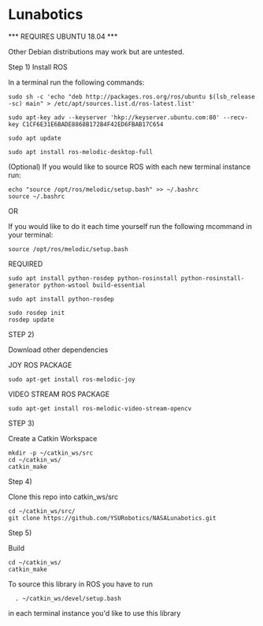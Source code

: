 # Lunabotics

*** REQUIRES UBUNTU 18.04 ***

Other Debian distributions may work but are untested.


Step 1) Install ROS
 
 In a terminal run the following commands:
  
    sudo sh -c 'echo "deb http://packages.ros.org/ros/ubuntu $(lsb_release -sc) main" > /etc/apt/sources.list.d/ros-latest.list'
  
    sudo apt-key adv --keyserver 'hkp://keyserver.ubuntu.com:80' --recv-key C1CF6E31E6BADE8868B172B4F42ED6FBAB17C654
  
    sudo apt update 
  
    sudo apt install ros-melodic-desktop-full
  
   (Optional) If you would like to source ROS with each new terminal instance run:

    echo "source /opt/ros/melodic/setup.bash" >> ~/.bashrc
    source ~/.bashrc

   OR 

   If you would like to do it each time yourself run the following mcommand in your terminal:

    source /opt/ros/melodic/setup.bash
    
   REQUIRED 
   
    sudo apt install python-rosdep python-rosinstall python-rosinstall-generator python-wstool build-essential
   
    sudo apt install python-rosdep
   
    sudo rosdep init
    rosdep update
    
  STEP 2)
  
  Download other dependencies
  
  JOY ROS PACKAGE
  
    sudo apt-get install ros-melodic-joy
    
  VIDEO STREAM ROS PACKAGE
  
    sudo apt-get install ros-melodic-video-stream-opencv
    
  STEP 3)
  
  Create a Catkin Workspace
  
  
    mkdir -p ~/catkin_ws/src
    cd ~/catkin_ws/
    catkin_make
   
   
  Step 4) 
  
  Clone this repo into catkin_ws/src
  
    cd ~/catkin_ws/src/
    git clone https://github.com/YSURobotics/NASALunabotics.git
  
  Step 5)
  
  Build 
  
    cd ~/catkin_ws/
    catkin_make

 
 
 To source this library in ROS you have to run 
 
      . ~/catkin_ws/devel/setup.bash 
      
 in each terminal instance you'd like to use this library
